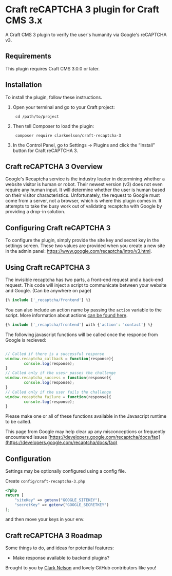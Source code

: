 # Craft reCAPTCHA 3 plugin for Craft CMS 3.x

A Craft CMS 3 plugin to verify the user's humanity via Google's reCAPTCHA v3.

## Requirements

This plugin requires Craft CMS 3.0.0 or later.

## Installation

To install the plugin, follow these instructions.

1. Open your terminal and go to your Craft project:

        cd /path/to/project

2. Then tell Composer to load the plugin:

        composer require clarknelson/craft-recaptcha-3

3. In the Control Panel, go to Settings → Plugins and click the “Install” button for Craft reCAPTCHA 3.

## Craft reCAPTCHA 3 Overview

Google's Recaptcha service is the industry leader in determining whether a website visitor is human or robot. Their newest version (v3) does not even require any human input. It will determine whether the user is human based on their visitor characteristics. Unfortunately, the request to Google must come from a server, not a browser, which is where this plugin comes in. It attempts to take the busy work out of validating recaptcha with Google by providing a drop-in solution.

## Configuring Craft reCAPTCHA 3

To configure the plugin, simply provide the site key and secret key in the settings screen. These two values are provided when you create a new site in the admin panel: <a href="https://www.google.com/recaptcha/intro/v3.html">https://www.google.com/recaptcha/intro/v3.html</a>.

## Using Craft reCAPTCHA 3

The invisible recaptcha has two parts, a front-end request and a back-end request. This code will inject a script to communicate between your website and Google. (Can be anywhere on page)

```php
{% include ['_recaptcha/frontend'] %}
```

You can also include an action name by passing the `action` variable to the script. More information about actions [can be found here](https://developers.google.com/recaptcha/docs/v3#actions).

```php
{% include ['_recaptcha/frontend'] with {'action': 'contact'} %}
```

The following javascript functions will be called once the responce from Google is recieved:

```js

// Called if there is a successful response
window.recaptcha_callback = function(response){
        console.log(response);
}
// Called only if the usesr passes the challenge
window.recaptcha_success = function(response){
        console.log(response);
}
// Called only if the user fails the challenge
window.recaptcha_failure = function(response){
        console.log(response);
}
```

Please make one or all of these functions available in the Javascript runtime to be called. 

This page from Google may help clear up any misconceptions or frequently encountered issues [https://developers.google.com/recaptcha/docs/faq](https://developers.google.com/recaptcha/docs/faq)

## Configuration

Settings may be optionally configured using a config file.

Create `config/craft-recaptcha-3.php`

```php
<?php
return [
	"siteKey" => getenv("GOOGLE_SITEKEY"),
	"secretKey" => getenv("GOOGLE_SECRETKEY")
];
```
and then move your keys in your env.

## Craft reCAPTCHA 3 Roadmap

Some things to do, and ideas for potential features:

* Make response available to backend plugins?

Brought to you by [Clark Nelson](https://clarknelson.com) and lovely GitHub contributors like you!
